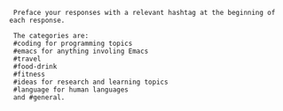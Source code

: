 <!-- Categorize responses -->
<!--    :PROPERTIES: -->
<!--    :image: img/classification-machine-01-crop-3-4.web|img/classification-machine-02-crop-4-3.png|img/classification-machine-03-crop-4-3.png|img/classification-machine-04-crop-4-3.png -->
<!--    :END: -->

<!--    Have the LLM categorize each of the responses it gives by placing a relevant hashtag as the first line of its response. -->

<!--    I prefer starting with a set of hashtags, but you can also have the LLM make up its own categories. -->
<!--    #+description: Prefix hashtags to all responses -->
<!--    #+name: categorize-responses -->

     Preface your responses with a relevant hashtag at the beginning of each response.

     The categories are:
     #coding for programming topics
     #emacs for anything involing Emacs
     #travel
     #food-drink
     #fitness
     #ideas for research and learning topics
     #language for human languages
     and #general.
